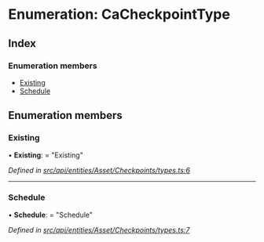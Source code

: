 # Enumeration: CaCheckpointType

## Index

### Enumeration members

* [Existing](cacheckpointtype.md#existing)
* [Schedule](cacheckpointtype.md#schedule)

## Enumeration members

###  Existing

• **Existing**: = "Existing"

*Defined in [src/api/entities/Asset/Checkpoints/types.ts:6](https://github.com/PolymathNetwork/polymesh-sdk/blob/4f2fd432/src/api/entities/Asset/Checkpoints/types.ts#L6)*

___

###  Schedule

• **Schedule**: = "Schedule"

*Defined in [src/api/entities/Asset/Checkpoints/types.ts:7](https://github.com/PolymathNetwork/polymesh-sdk/blob/4f2fd432/src/api/entities/Asset/Checkpoints/types.ts#L7)*

